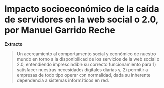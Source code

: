 # Impacto socioeconómico de la caída de servidores en la web social o 2.0, por Manuel Garrido Reche
 
**Extracto**
 
> Un acercamiento al comportamiento social y económico de nuestro mundo en torno a la disponibilidad de los servicios de la web social o 2.0, entendiendo imprescindible su correcto funcionamiento para 1) satisfacer nuestras necesidades digitales diarias y, 2) permitir a empresas de todo tipo operar con normalidad, dada su inherente dependencia a sistemas informáticos en red.
